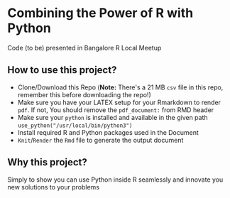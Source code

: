 # Combining the Power of R with Python

Code (to be) presented in Bangalore R Local Meetup 

## How to use this project?

* Clone/Download this Repo (**Note:** There's a 21 MB `csv` file in this repo, remember this before downloading the repo!)
* Make sure you have your LATEX setup for your Rmarkdown to render `pdf`. If not, You should remove the `pdf_document:` from RMD header
* Make sure your `python` is installed and available in the given path `use_python("/usr/local/bin/python3") `
* Install required R and Python packages used in the Document
* `Knit`/`Render` the `Rmd` file to generate the output document


## Why this project?

Simply to show you can use Python inside R seamlessly and innovate you new solutions to your problems